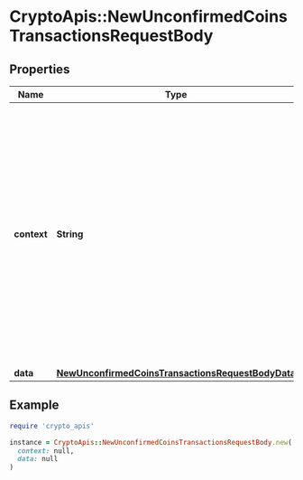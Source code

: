 # CryptoApis::NewUnconfirmedCoinsTransactionsRequestBody

## Properties

| Name | Type | Description | Notes |
| ---- | ---- | ----------- | ----- |
| **context** | **String** | In batch situations the user can use the context to correlate responses with requests. This property is present regardless of whether the response was successful or returned as an error. &#x60;context&#x60; is specified by the user. | [optional] |
| **data** | [**NewUnconfirmedCoinsTransactionsRequestBodyData**](NewUnconfirmedCoinsTransactionsRequestBodyData.md) |  |  |

## Example

```ruby
require 'crypto_apis'

instance = CryptoApis::NewUnconfirmedCoinsTransactionsRequestBody.new(
  context: null,
  data: null
)
```


